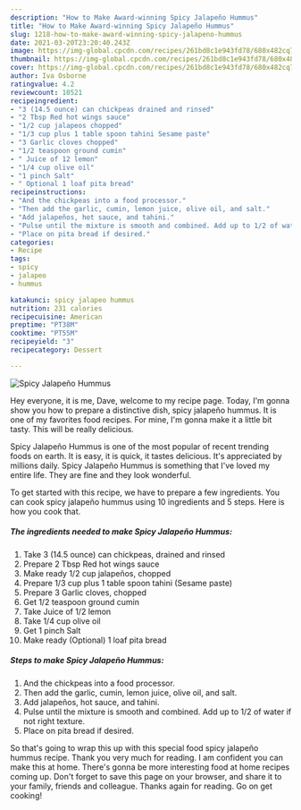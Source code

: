 ```yaml
---
description: "How to Make Award-winning Spicy Jalapeño Hummus"
title: "How to Make Award-winning Spicy Jalapeño Hummus"
slug: 1218-how-to-make-award-winning-spicy-jalapeno-hummus
date: 2021-03-20T23:20:40.243Z
image: https://img-global.cpcdn.com/recipes/261bd8c1e943fd78/680x482cq70/spicy-jalapeno-hummus-recipe-main-photo.jpg
thumbnail: https://img-global.cpcdn.com/recipes/261bd8c1e943fd78/680x482cq70/spicy-jalapeno-hummus-recipe-main-photo.jpg
cover: https://img-global.cpcdn.com/recipes/261bd8c1e943fd78/680x482cq70/spicy-jalapeno-hummus-recipe-main-photo.jpg
author: Iva Osborne
ratingvalue: 4.2
reviewcount: 10521
recipeingredient:
- "3 (14.5 ounce) can chickpeas drained and rinsed"
- "2 Tbsp Red hot wings sauce"
- "1/2 cup jalapeos chopped"
- "1/3 cup plus 1 table spoon tahini Sesame paste"
- "3 Garlic cloves chopped"
- "1/2 teaspoon ground cumin"
- " Juice of 12 lemon"
- "1/4 cup olive oil"
- "1 pinch Salt"
- " Optional 1 loaf pita bread"
recipeinstructions:
- "And the chickpeas into a food processor."
- "Then add the garlic, cumin, lemon juice, olive oil, and salt."
- "Add jalapeños, hot sauce, and tahini."
- "Pulse until the mixture is smooth and combined. Add up to 1/2 of water if not right texture."
- "Place on pita bread if desired."
categories:
- Recipe
tags:
- spicy
- jalapeo
- hummus

katakunci: spicy jalapeo hummus 
nutrition: 231 calories
recipecuisine: American
preptime: "PT38M"
cooktime: "PT55M"
recipeyield: "3"
recipecategory: Dessert

---
```



![Spicy Jalapeño Hummus](https://img-global.cpcdn.com/recipes/261bd8c1e943fd78/680x482cq70/spicy-jalapeno-hummus-recipe-main-photo.jpg)

Hey everyone, it is me, Dave, welcome to my recipe page. Today, I'm gonna show you how to prepare a distinctive dish, spicy jalapeño hummus. It is one of my favorites food recipes. For mine, I'm gonna make it a little bit tasty. This will be really delicious.



Spicy Jalapeño Hummus is one of the most popular of recent trending foods on earth. It is easy, it is quick, it tastes delicious. It's appreciated by millions daily. Spicy Jalapeño Hummus is something that I've loved my entire life. They are fine and they look wonderful.


To get started with this recipe, we have to prepare a few ingredients. You can cook spicy jalapeño hummus using 10 ingredients and 5 steps. Here is how you cook that.

<!--inarticleads1-->

##### The ingredients needed to make Spicy Jalapeño Hummus:

1. Take 3 (14.5 ounce) can chickpeas, drained and rinsed
1. Prepare 2 Tbsp Red hot wings sauce
1. Make ready 1/2 cup jalapeños, chopped
1. Prepare 1/3 cup plus 1 table spoon tahini (Sesame paste)
1. Prepare 3 Garlic cloves, chopped
1. Get 1/2 teaspoon ground cumin
1. Take  Juice of 1/2 lemon
1. Take 1/4 cup olive oil
1. Get 1 pinch Salt
1. Make ready  (Optional) 1 loaf pita bread




<!--inarticleads2-->

##### Steps to make Spicy Jalapeño Hummus:

1. And the chickpeas into a food processor.
1. Then add the garlic, cumin, lemon juice, olive oil, and salt.
1. Add jalapeños, hot sauce, and tahini.
1. Pulse until the mixture is smooth and combined. Add up to 1/2 of water if not right texture.
1. Place on pita bread if desired.




So that's going to wrap this up with this special food spicy jalapeño hummus recipe. Thank you very much for reading. I am confident you can make this at home. There's gonna be more interesting food at home recipes coming up. Don't forget to save this page on your browser, and share it to your family, friends and colleague. Thanks again for reading. Go on get cooking!
